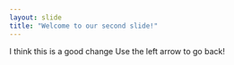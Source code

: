 ```yaml
---
layout: slide
title: "Welcome to our second slide!"
---
```

I think this is a good change
Use the left arrow to go back!